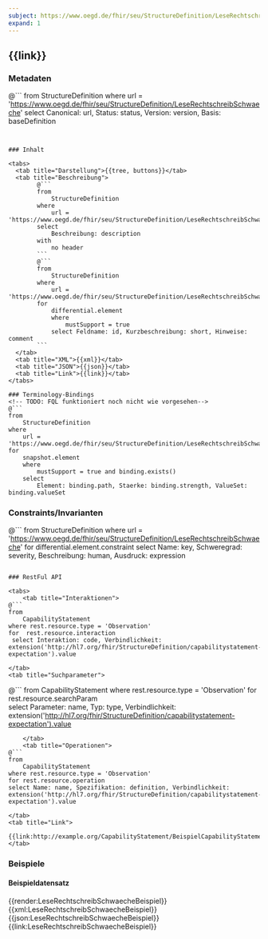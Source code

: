 ```yaml
---
subject: https://www.oegd.de/fhir/seu/StructureDefinition/LeseRechtschreibSchwaeche
expand: 1
---
```


## {{link}}

### Metadaten

@```
from
	StructureDefinition
where
	url = 'https://www.oegd.de/fhir/seu/StructureDefinition/LeseRechtschreibSchwaeche'
select
	Canonical: url, Status: status, Version: version, Basis: baseDefinition
```


### Inhalt

<tabs>
  <tab title="Darstellung">{{tree, buttons}}</tab>
  <tab title="Beschreibung"> 
        @```
        from
	        StructureDefinition
        where
	        url = 'https://www.oegd.de/fhir/seu/StructureDefinition/LeseRechtschreibSchwaeche'
        select
	        Beschreibung: description
        with
            no header
        ```
        @```
        from 
            StructureDefinition 
        where 
            url = 'https://www.oegd.de/fhir/seu/StructureDefinition/LeseRechtschreibSchwaeche' 
        for 
            differential.element 
            where 
                mustSupport = true 
            select Feldname: id, Kurzbeschreibung: short, Hinweise: comment
        ```
  </tab>
  <tab title="XML">{{xml}}</tab>
  <tab title="JSON">{{json}}</tab>
  <tab title="Link">{{link}}</tab>
</tabs>

### Terminology-Bindings
<!-- TODO: FQL funktioniert noch nicht wie vorgesehen-->
@```
from 
    StructureDefinition
where 
    url = 'https://www.oegd.de/fhir/seu/StructureDefinition/LeseRechtschreibSchwaeche' 
for 
    snapshot.element
    where 
        mustSupport = true and binding.exists()
    select
        Element: binding.path, Staerke: binding.strength, ValueSet: binding.valueSet
```

### Constraints/Invarianten
@``` 
from StructureDefinition where url = 'https://www.oegd.de/fhir/seu/StructureDefinition/LeseRechtschreibSchwaeche' for differential.element.constraint select Name: key, Schweregrad: severity, Beschreibung: human, Ausdruck: expression
```

### RestFul API

<tabs>
    <tab title="Interaktionen"> 
@```
from
	CapabilityStatement
where rest.resource.type = 'Observation' 
for  rest.resource.interaction
 select Interaktion: code, Verbindlichkeit: extension('http://hl7.org/fhir/StructureDefinition/capabilitystatement-expectation').value
```
    </tab>
    <tab title="Suchparameter">
@```
from
	CapabilityStatement
where rest.resource.type = 'Observation' 
for rest.resource.searchParam  
select Parameter: name, Typ: type, Verbindlichkeit: extension('http://hl7.org/fhir/StructureDefinition/capabilitystatement-expectation').value
```
    </tab>
    <tab title="Operationen">
@```
from
	CapabilityStatement
where rest.resource.type = 'Observation' 
for rest.resource.operation  
select Name: name, Spezifikation: definition, Verbindlichkeit: extension('http://hl7.org/fhir/StructureDefinition/capabilitystatement-expectation').value
```  
    </tab>
    <tab title="Link">
        {{link:http://example.org/CapabilityStatement/BeispielCapabilityStatement}}
    </tab>
</tabs>

### Beispiele
<!-- Funktion der Beispiele beschreiben!-->
#### Beispieldatensatz
<tabs>
    <tab title="Übersicht">      
        {{render:LeseRechtschreibSchwaecheBeispiel}}
    </tab>
    <tab title="XML">      
        {{xml:LeseRechtschreibSchwaecheBeispiel}}
    </tab>
    <tab title="JSON">
        {{json:LeseRechtschreibSchwaecheBeispiel}}
    </tab>
    <tab title="Link">
        {{link:LeseRechtschreibSchwaecheBeispiel}}
    </tab>
</tabs>